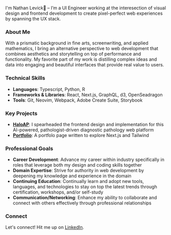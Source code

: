 <p margin-bottom: 0>I'm Nathan Levick👋 – I’m a UI Engineer working at the interesection of visual design and frontend development to create pixel-perfect web experiences by spanning the UX stack.</p>

<h3>About Me</h3>
With a prismatic background in fine arts, screenwriting, and applied mathematics, I bring an alternative perspective to web development that combines aesthetics and storytelling on top of performance and functionality. My favorite part of my work is distilling complex ideas and data into engaging and beautiful interfaces that provide real value to users.

<h3>Technical Skills</h3>
<ul>
<li><b>Languages</b>: Typescript, Python, R</li>
<li><b>Frameworks & Libraries</b>: React, Next.js, GraphQL, d3, OpenSeadragon</li>
<li><b>Tools</b>: Git, Neovim, Webpack, Adobe Create Suite, Storybook</li>
</ul>

<h3>Key Projects</h3>
<ul>
<li><a href="https://indicalab.com/clinical-products/halo-ap/"><b>HaloAP</b></a>: I spearheaded the frontend design and implementation for this AI-powered, pathologist-driven diagnostic pathology web platform
<li><a href="https://nlevick.github.io/portfolio"><b>Portfolio</b></a>: A portfolo page written to explore Next.js and Tailwind
</ul>

<h3>Professional Goals</h3>
<ul>
<li><b>Career Development</b>: Advance my career within industry specifically in roles that leverage both my design and coding skills together</li>
<li><b>Domain Expertise</b>: Strive for authority in web development by deepening my knowledge and experience in the domain</li>
<li><b>Continuing Education</b>: Continually learn and adopt new tools, languages, and technologies to stay on top the latest trends through certification, workshops, and/or self-study</li>
<li><b>Communication/Networking</b>: Enhance my ability to collaborate and connect with others effectively through professional relationships</li>
</ul>

<h3>Connect</h3>
Let's connect! Hit me up on <a href="https://linkedin.com/in/nathan-levick" target="_blank" rel="noreferrer">LinkedIn</a></ul>.


<!-- <h3>Github Details</h3>
<p align="center">
  <img src="https://github-readme-stats.vercel.app/api?username=nlevick&theme=tokyonight&show_icons=true&hide_border=false&count_private=true" alt="stats" />
<img height="195px" src="https://github-readme-stats.vercel.app/api/top-langs/?username=nlevick&theme=tokyonight&show_icons=true&hide_border=false&layout=compact" alt="top-langs" />
</p> -->




